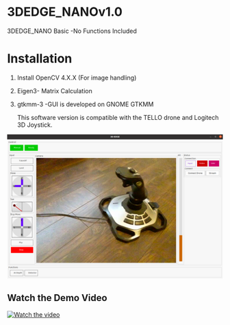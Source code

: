# 3DEDGE_NANOv1.0
 3DEDGE_NANO Basic -No Functions Included 

 # Installation 
 1. Install OpenCV  4.X.X (For image handling)
 2. Eigen3- Matrix Calculation
 3. gtkmm-3 -GUI is developed on GNOME GTKMM

    This software version is compatible with the TELLO drone and Logitech 3D Joystick. 
 

 ![alt text](extra/gui.png)

## Watch the Demo Video

[![Watch the video](https://img.youtube.com/vi/dQw4w9WgXcQ/maxresdefault.jpg)](https://www.youtube.com/watch?v=1XZWCZXgkjQ&ab_channel=GayanBrahmanage)



